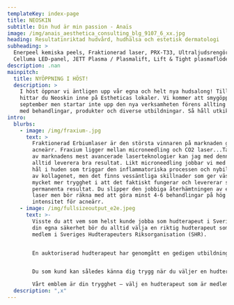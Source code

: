 ```yaml
---
templateKey: index-page
title: NEOSKIN
subtitle: Din hud är min passion - Anaïs
image: /img/anais_aesthetica_consulting_blg_9107_6_xx.jpg
heading: Resultatinriktad hudvård, hudhälsa och estetisk dermatologi
subheading: >
  Enerpeel kemiska peels, Fraktionerad laser, PRX-T33, Ultraljudsrengöring,
  Celluma LED-panel, JETT Plasma / Plasmalift, Lift & Tight plasmaflöde, m.m...
description: .nan
mainpitch:
  title: NYÖPPNING I HÖST!
  description: >
    I höst öppnar vi äntligen upp vår egna och helt nya hudsalong! Tills dess
    hittar du Neoskin inne på Estheticas lokaler. Vi kommer att smygöppna i
    september men startar inte upp den nya verksamheten förens allting är klart
    med behandlingar, produkter och diverse utbildningar. Så håll utkik! 
intro:
  blurbs:
    - image: /img/fraxium-.jpg
      text: >
        Fraktionerad Erbiumlaser är den största vinnaren på marknaden gällande
        acneärr. Fraxium ligger mellan microneedling och CO2 laser...Tack var en
        av marknadens mest avancerade laserteknologier kan jag med denna maskin
        alltid leverera bra resultat. Likt microneedling jobbar vi med att skapa
        hål i huden som triggar den inflammatoriska processen och nybildningen
        av kollagenet, men det finns vessäntliga skillnader som ger vässäntligt
        mycket mer trygghet i att det faktiskt fungerar och levererar synliga,
        permanenta resultat. Du slipper den jobbiga återhämtningen av en CO2
        laser men bör räkna med att göra minst 4-6 behandlingar på hög
        intensitet för acneärr. 
    - image: /img/fullsizeoutput_e2e.jpeg
      text: >-
        Visste du att vem som helst kunde jobba som hudterapeut i Sverige? För
        din egna säkerhet bör du alltid välja en riktig hudterapeut som är
        medlem i Sveriges Hudterapeuters Riksorganisation (SHR).


        En auktoriserad hudterapeut har genomgått en gedigen utbildning och du som kund omfattas dessutom av en behandlingsskadeförsäkring som träder i kraft om du skulle drabbas av en skada, under behandlingen eller till följd av behandlingen.


        Du som kund kan således känna dig trygg när du väljer en hudterapeut som är medlem i vårt förbund. SHR representerar den svenska sektionen i CIDESCO.  

        Vårt emblem är din trygghet – välj en hudterapeut som är medlem i SHR.
  description: ",x"
---
```

